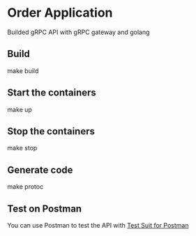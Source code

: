# Order Application
Builded gRPC API with gRPC gateway and golang

## Build
make build
## Start the containers
make up
## Stop the containers
make stop

## Generate code
make protoc

## Test on Postman
You can use Postman to test the API with [Test Suit for Postman](test_suit_for_postman.json)
